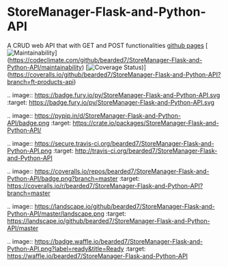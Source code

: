 # StoreManager-Flask-and-Python-API
A CRUD web API that with GET and POST functionalities 
[github pages](https://armstrongsouljah.github.io/Store-Manager/ui/) 
[![Maintainability](https://api.codeclimate.com/v1/badges/de3d25a8dafaada7833c/maintainability)]
(https://codeclimate.com/github/bearded7/StoreManager-Flask-and-Python-API/maintainability)
[![Coverage Status](https://coveralls.io/repos/github/bearded7/StoreManager-Flask-and-Python-API/badge.svg?branch=ft-products-api))]
(https://coveralls.io/github/bearded7/StoreManager-Flask-and-Python-API?branch=ft-products-api)


.. image:: https://badge.fury.io/py/StoreManager-Flask-and-Python-API.svg
    :target: https://badge.fury.io/py/StoreManager-Flask-and-Python-API.svg

.. image:: https://pypip.in/d/StoreManager-Flask-and-Python-API/badge.png
    :target: https://crate.io/packages/StoreManager-Flask-and-Python-API/

.. image:: https://secure.travis-ci.org/bearded7/StoreManager-Flask-and-Python-API.png
    :target: http://travis-ci.org/bearded7/StoreManager-Flask-and-Python-API

.. image:: https://coveralls.io/repos/bearded7/StoreManager-Flask-and-Python-API/badge.png?branch=master 
    :target: https://coveralls.io/r/bearded7/StoreManager-Flask-and-Python-API?branch=master 

.. image:: https://landscape.io/github/bearded7/StoreManager-Flask-and-Python-API/master/landscape.png
   :target: https://landscape.io/github/bearded7/StoreManager-Flask-and-Python-API/master

.. image:: https://badge.waffle.io/bearded7/StoreManager-Flask-and-Python-API.png?label=ready&title=Ready 
   :target: https://waffle.io/bearded7/StoreManager-Flask-and-Python-API

